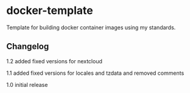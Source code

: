 # docker-template
Template for building docker container images using my standards.


## Changelog

1.2 added fixed versions for nextcloud

1.1 added fixed versions for locales and tzdata and removed comments

1.0 initial release

